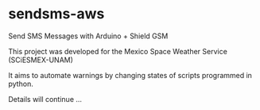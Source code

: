 # sendsms-aws
Send SMS Messages with Arduino + Shield GSM

This project was developed for the Mexico Space Weather Service (SCiESMEX-UNAM)

It aims to automate warnings by changing states of scripts programmed in python.

Details will continue ...
